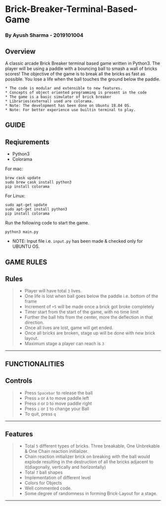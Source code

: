 # Brick-Breaker-Terminal-Based-Game
### By Ayush Sharma - 2019101004

## Overview

A classic arcade Brick Breaker terminal based game written in Python3. 
The player will be using a paddle with a bouncing ball to smash a wall 
of bricks scores! The objective of the game is to break 
all the bricks as fast as possible. You lose 
a life when the ball touches the ground below the paddle.
```
* The code is modular and extensible to new features.
* Concepts of object oriented programming is present in the code
* The game is a basic simulator of brick breaker
* Libraries(external) used are colorama.
* Note: The development has been done on Ubuntu 18.04 OS.
* Note: For better experience use builtin terminal to play.
```

## GUIDE


Reqiurements
--------------------
- Python3
- Colorama

For mac:
```
brew cask update
sudo brew cask install python3
pip install colorama
```
For Linux:
```
sudo apt-get update
sudo apt-get install python3
pip install colorama
```


Run the following code to start the game.
```
python3 main.py
```

* NOTE: Input file i.e. `input.py` has been made & checked only for UBUNTU OS.


## GAME RULES

Rules
-------------------

> - Player will have total `3` lives.
> - One life is lost when ball goes below the paddle i.e. bottom of the frame
> - Increment of `+5` will be made once a brick got broke completely
> - Timer start from the start of the game, with no time limit
> - Further the ball hits from the center, more the deflection in that direction.
> - Once all lives are lost, game will get ended.
> - Once all bricks are broken, stage up will be done with new brick layout.
> - Maximum stage a player can reach is `3`

------------------------



## FUNCTIONALITIES

Controls
------------------

>- Press `Spacebar` to release the ball
>- Press `a` or `A` to move paddle left
>- Press `d` or `D` to move paddle right
>- Press `i` or `I` to change your Ball
>- To quit, press `q`

___________________


Features
-------------------

> - Total `5` different types of bricks. Three breakable, One Unbrekable & One Chain reaction initializer.
> - Chain reaction initializer brick on breaking with the ball would explode resulting in the destruction of all the bricks adjacent to it(diagonally, vertically and horizontally)
> - Total `7` ball shapes
> - Implementation of different level
> - Colors for Objects
> - Well commented code.
> - Some degree of randomness in forming Brick-Layout for a stage.

-------------------